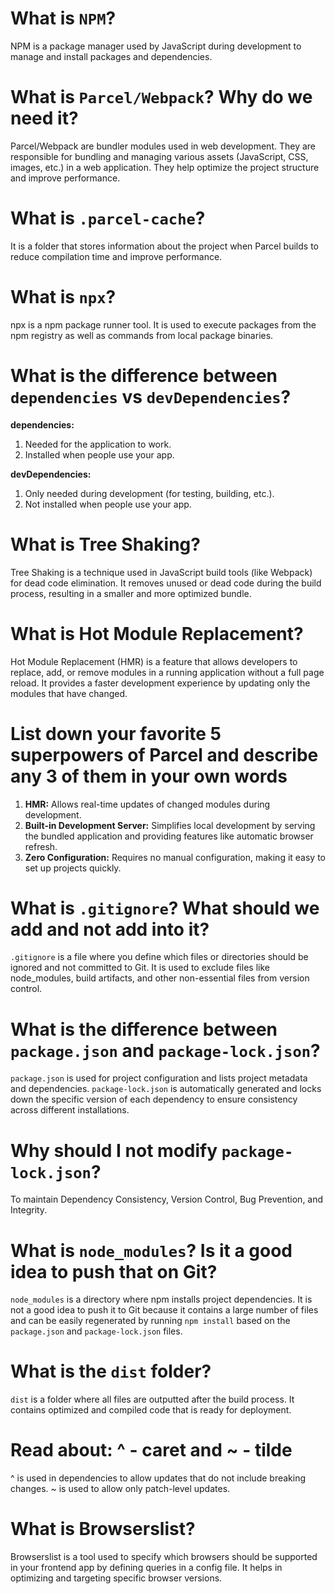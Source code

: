# What is `NPM`?

NPM is a package manager used by JavaScript during development to manage and install packages and dependencies.

# What is `Parcel/Webpack`? Why do we need it?

Parcel/Webpack are bundler modules used in web development. They are responsible for bundling and managing various assets (JavaScript, CSS, images, etc.) in a web application. They help optimize the project structure and improve performance.

# What is `.parcel-cache`?

It is a folder that stores information about the project when Parcel builds to reduce compilation time and improve performance.

# What is `npx`?

npx is a npm package runner tool. It is used to execute packages from the npm registry as well as commands from local package binaries.

# What is the difference between `dependencies` vs `devDependencies`?

**dependencies:**
1. Needed for the application to work.
2. Installed when people use your app.

**devDependencies:**
1. Only needed during development (for testing, building, etc.).
2. Not installed when people use your app.

# What is Tree Shaking?

Tree Shaking is a technique used in JavaScript build tools (like Webpack) for dead code elimination. It removes unused or dead code during the build process, resulting in a smaller and more optimized bundle.

# What is Hot Module Replacement?

Hot Module Replacement (HMR) is a feature that allows developers to replace, add, or remove modules in a running application without a full page reload. It provides a faster development experience by updating only the modules that have changed.

# List down your favorite 5 superpowers of Parcel and describe any 3 of them in your own words

1. **HMR:** Allows real-time updates of changed modules during development.
2. **Built-in Development Server:** Simplifies local development by serving the bundled application and providing features like automatic browser refresh.
3. **Zero Configuration:** Requires no manual configuration, making it easy to set up projects quickly.

# What is `.gitignore`? What should we add and not add into it?

`.gitignore` is a file where you define which files or directories should be ignored and not committed to Git. It is used to exclude files like node_modules, build artifacts, and other non-essential files from version control.

# What is the difference between `package.json` and `package-lock.json`?

`package.json` is used for project configuration and lists project metadata and dependencies. `package-lock.json` is automatically generated and locks down the specific version of each dependency to ensure consistency across different installations.

# Why should I not modify `package-lock.json`?

To maintain Dependency Consistency, Version Control, Bug Prevention, and Integrity.

# What is `node_modules`? Is it a good idea to push that on Git?

`node_modules` is a directory where npm installs project dependencies. It is not a good idea to push it to Git because it contains a large number of files and can be easily regenerated by running `npm install` based on the `package.json` and `package-lock.json` files.

# What is the `dist` folder?

`dist` is a folder where all files are outputted after the build process. It contains optimized and compiled code that is ready for deployment.

# Read about: ^ - caret and ~ - tilde

^ is used in dependencies to allow updates that do not include breaking changes. ~ is used to allow only patch-level updates.

# What is Browserslist?

Browserslist is a tool used to specify which browsers should be supported in your frontend app by defining queries in a config file. It helps in optimizing and targeting specific browser versions.